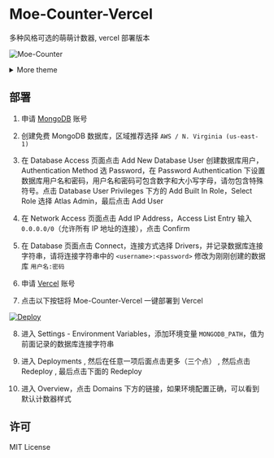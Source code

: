 # Moe-Counter-Vercel

多种风格可选的萌萌计数器, vercel 部署版本

![Moe-Counter](https://counter.imalun.com/moe-counter-vercel-github)

<details>
<summary>More theme</summary>

##### asoul

![asoul](https://counter.imalun.com/demo?theme=asoul)

##### moebooru

![moebooru](https://counter.imalun.com/demo?theme=moebooru)

##### rule34

![Rule34](https://counter.imalun.com/demo?theme=rule34)

##### gelbooru

![Gelbooru](https://counter.imalun.com/demo?theme=gelbooru)

</details>

## 部署

1. 申请 [MongoDB](https://www.mongodb.com/cloud/atlas/register) 账号
2. 创建免费 MongoDB 数据库，区域推荐选择 `AWS / N. Virginia (us-east-1)`
3. 在 Database Access 页面点击 Add New Database User 创建数据库用户，Authentication Method 选 Password，在 Password Authentication 下设置数据库用户名和密码，用户名和密码可包含数字和大小写字母，请勿包含特殊符号。点击 Database User Privileges 下方的 Add Built In Role，Select Role 选择 Atlas Admin，最后点击 Add User

4. 在 Network Access 页面点击 Add IP Address，Access List Entry 输入 `0.0.0.0/0`（允许所有 IP 地址的连接），点击 Confirm

5. 在 Database 页面点击 Connect，连接方式选择 Drivers，并记录数据库连接字符串，请将连接字符串中的 `<username>:<password>` 修改为刚刚创建的数据库 `用户名:密码`

6. 申请 [Vercel](https://vercel.com/signup) 账号
7. 点击以下按钮将 Moe-Counter-Vercel 一键部署到 Vercel<br>

[![Deploy](https://vercel.com/button)](https://vercel.com/new/clone?repository-url=https://github.com/MaLuns/moe-counter-vercel)

8. 进入 Settings - Environment Variables，添加环境变量 `MONGODB_PATH`，值为前面记录的数据库连接字符串

9. 进入 Deployments , 然后在任意一项后面点击更多（三个点） , 然后点击 Redeploy , 最后点击下面的 Redeploy
10. 进入 Overview，点击 Domains 下方的链接，如果环境配置正确，可以看到 默认计数器样式


## 许可

MIT License
